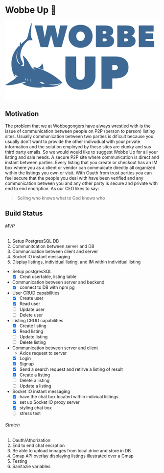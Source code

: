 # Wobbe Up :shark:

![Wobbe Up Logo](client/public/WobbeUp.png)

## Motivation
The problem that we at Wobbegongers have always wrestled with is the issue of communication between people on P2P (person to person) listing sites. Usually communication between two parties is dificult because you usually don't want to provide the other indivudual with your private information and the solution employed by these sites are clunky and sus third party emails. So we would would like to suggest Wobbe Up for all your listing and sale needs. A secure P2P site where communication is direct and instant between parties. Every listing that you create or checkout has an IM box where you as a client or vendor can commuicate directly all organized within the listings you own or visit. With Oauth from trust parties you can feel secure that the people you deal with have been verified and any communication between you and any other party is secure and private with end to end encription. As our CEO likes to say:
> Selling who knows what to God knows who

## Build Status

###### MVP
1. Setup PostgresSQL DB
2. Communitcation between server and DB
3. Communication between client and server
4. Socket IO instant messaging
5. Display listings, individual listing, and IM within individual listing
  
* Setup postgresSQL
  - [x] Creat usertable, listing table
* Communication between server and backend
  - [x] connect to DB with npm pg 
* User CRUD capabilities 
  - [x] Create user
  - [x] Read user
  - [ ] Update user
  - [ ] Delete user
* Listing CRUD capabilities 
  - [x] Create listing
  - [x] Read listing
  - [ ] Update listing
  - [ ] Delete listing
* Communication between server and client
  * Axios request to server
  - [x] Login
  - [x] Signup
  - [x] Send a search request and retirve a listing of result
  - [x] Create a listing
  - [ ] Delete a listing
  - [ ] Update a listing 

* Socket IO instant messaging
  - [x] have the chat box located within indiviual listings
  - [x] set up Socket IO proxy server
  - [x] styling chat box
  - [ ] stress test 
  
###### Stretch
1. Oauth/Athorization 
2. End to end chat encrption
3. Be able to upload imnages from local drive and store in DB
4. Gmap API overlay displaying listings illustrated over a Gmap
5. Testing 
6. Sanitazie variables 
